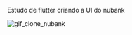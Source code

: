 Estudo de flutter criando a UI do nubank

![gif_clone_nubank](https://user-images.githubusercontent.com/19388820/211170491-53807fe0-e7c4-447f-ab4f-691037e04c95.gif)
